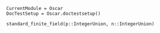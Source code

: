 ```@meta
CurrentModule = Oscar
DocTestSetup = Oscar.doctestsetup()
```


```@docs
standard_finite_field(p::IntegerUnion, n::IntegerUnion)
```
